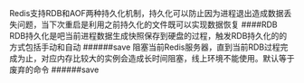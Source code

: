 Redis支持RDB和AOF两种持久化机制，持久化可以防止因为进程退出造成数据丢失问题，当下次重启是利用之前持久化的文件既可以实现数据恢复
####RDB
RDB持久化是吧当前进程数据生成快照保存到硬盘的过程，触发RDB持久化的的方式包括手动和自动
######save
阻塞当前Redis服务器，直到当前RDB过程完成为止，对应内存比较大的实例会造成长时间阻塞，线上环境不能使用。默认等于废弃的命令
######save
